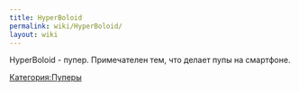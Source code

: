 ```yaml
---
title: HyperBoloid
permalink: wiki/HyperBoloid/
layout: wiki
---
```


HyperBoloid - пупер. Примечателен тем, что делает пупы на смартфоне.

[Категория:Пуперы](Категория:Пуперы "wikilink")
